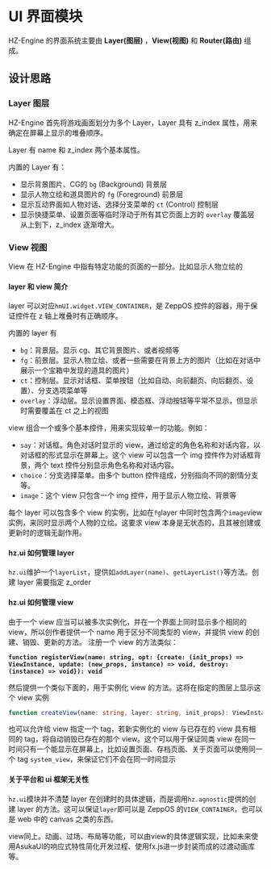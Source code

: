 # UI 界面模块

HZ-Engine 的界面系统主要由 **Layer(图层)** ，**View(视图)** 和 **Router(路由)** 组成。

## 设计思路

### Layer 图层
HZ-Engine 首先将游戏画面划分为多个 Layer，Layer 具有 z_index 属性，用来确定在屏幕上显示的堆叠顺序。

Layer 有 name 和 z_index 两个基本属性。

内置的 Layer 有：
- 显示背景图片、CG的 `bg` (Background) 背景层
- 显示人物立绘和道具图片的 `fg` (Foreground) 前景层
- 显示互动界面如人物对话、选择分支菜单的 `ct` (Control) 控制层
- 显示快捷菜单、设置页面等临时浮动于所有其它页面上方的 `overlay` 覆盖层
从上到下，z_index 逐渐增大。

### View 视图
View 在 HZ-Engine 中指有特定功能的页面的一部分。比如显示人物立绘的 


#### layer 和 view 简介

layer 可以对应`hmUI.widget.VIEW_CONTAINER`，是 ZeppOS 控件的容器，用于保证控件在 z 轴上堆叠时有正确顺序。

内置的 layer 有

* `bg`：背景层。显示 cg、其它背景图片、或者视频等
* `fg`：前景层。显示人物立绘、或者一些需要在背景上方的图片（比如在对话中展示一个宝箱中发现的道具的图片）
* `ct`：控制层。显示对话框、菜单按钮（比如自动、向前翻页、向后翻页、设置）、分支选项菜单等
* `overlay`：浮动层。显示设置界面、模态框、浮动按钮等平常不显示，但显示时需要覆盖在 ct 之上的视图

view 组合一个或多个基本控件，用来实现较单一的功能。例如：

* `say`：对话框。角色对话时显示的 view，通过给定的角色名称和对话内容，以对话框的形式显示在屏幕上。这个 view 可以包含一个 img 控件作为对话框背景，两个 text 控件分别显示角色名称和对话内容。
* `choice`：分支选择菜单。由多个 button 控件组成，分别指向不同的剧情分支等。
* `image`：这个 view 只包含一个 img 控件，用于显示人物立绘、背景等

每个 layer 可以包含多个 view 的实例，比如在`fg`layer 中同时包含两个`image`view 实例，来同时显示两个人物的立绘。这要求 view 本身是无状态的，且其被创建或更新时的逻辑无副作用。

#### hz.ui 如何管理 layer

`hz.ui`维护一个`layerList`，提供如`addLayer(name)`、`getLayerList()`等方法。创建 layer 需要指定 z\_order

#### hz.ui 如何管理 view

由于一个 view 应当可以被多次实例化，并在一个界面上同时显示多个相同的 view，所以创作者提供一个 name 用于区分不同类型的 view，并提供 view 的创建、销毁、更新的方法。 注册一个 view 的方法类似：

<pre class="language-ts"><code class="lang-ts"><strong>function registerView(name: string, opt: {create: (init_props) => ViewInstance, update: (new_props, instance) => void, destroy: (instance) => void}): void
</strong></code></pre>

然后提供一个类似下面的，用于实例化 view 的方法。这将在指定的图层上显示这个 view 实例

```ts
function createView(name: string, layer: string, init_props): ViewInstance
```

也可以允许给 view 指定一个 tag，若新实例化的 view 与已存在的 view 具有相同的 tag，将自动销毁已存在的那个 view。这个可以用于保证同类 view 在同一时间只有一个能显示在屏幕上，比如设置页面、存档页面、关于页面可以使用同一个 tag `system_view`，来保证它们不会在同一时间显示

#### 关于平台和 ui 框架无关性

`hz.ui`模块并不清楚 layer 在创建时的具体逻辑，而是调用`hz.agnostic`提供的创建 layer 的方法。这可以保证`layer`即可以是 ZeppOS 的`VIEW_CONTAINER`，也可以是 web 中的 canvas 之类的东西。

view同上。动画、过场、布局等功能，可以由view的具体逻辑实现，比如未来使用AsukaUI的响应式特性简化开发过程、使用fx.js进一步封装而成的过渡动画库等。
